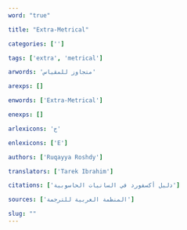 ```yaml
---
word: "true"

title: "Extra-Metrical"

categories: ['']

tags: ['extra', 'metrical']

arwords: 'متجاوز للمقياس'

arexps: []

enwords: ['Extra-Metrical']

enexps: []

arlexicons: 'ج'

enlexicons: ['E']

authors: ['Ruqayya Roshdy']

translators: ['Tarek Ibrahim']

citations: ['دليل أكسفورد في السانيات الحاسوبية']

sources: ['المنظمة العربية للترجمة']

slug: ""
---
```

